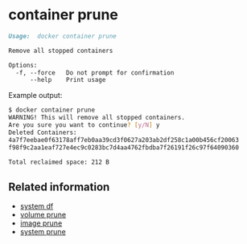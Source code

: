 <!--[metadata]>
+++
title = "container prune"
description = "Remove all stopped containers"
keywords = [container, prune, delete, remove]
[menu.main]
parent = "smn_cli"
+++
<![end-metadata]-->

# container prune

```markdown
Usage:	docker container prune

Remove all stopped containers

Options:
  -f, --force   Do not prompt for confirmation
      --help    Print usage
```

Example output:

```bash
$ docker container prune
WARNING! This will remove all stopped containers.
Are you sure you want to continue? [y/N] y
Deleted Containers:
4a7f7eebae0f63178aff7eb0aa39cd3f0627a203ab2df258c1a00b456cf20063
f98f9c2aa1eaf727e4ec9c0283bc7d4aa4762fbdba7f26191f26c97f64090360

Total reclaimed space: 212 B
```

## Related information

* [system df](system_df.md)
* [volume prune](container_prune.md)
* [image prune](container_prune.md)
* [system prune](system_prune.md)
